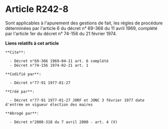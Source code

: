 # Article R242-8

Sont applicables à l'apurement des gestions de fait, les règles de procédure déterminées par l'article 6 du décret n° 69-366
du 11 avril 1969, complété par l'article 1er du décret n° 74-156 du 21 février 1974.

**Liens relatifs à cet article**

	**Cite**:

	  - Décret n°69-366 1969-04-11 art. 6 complété
	  - Décret n°74-156 1974-02-21 art. 1

	**Codifié par**:

	  - Décret n°77-91 1977-01-27

	**Créé par**:

	  - Décret n°77-91 1977-01-27 JORF et JONC 3 février 1977 date d'entrée en vigueur élection des maires

	**Abrogé par**:

	  - Décret n°2000-318 du 7 avril 2000 - art. 4 (V)
